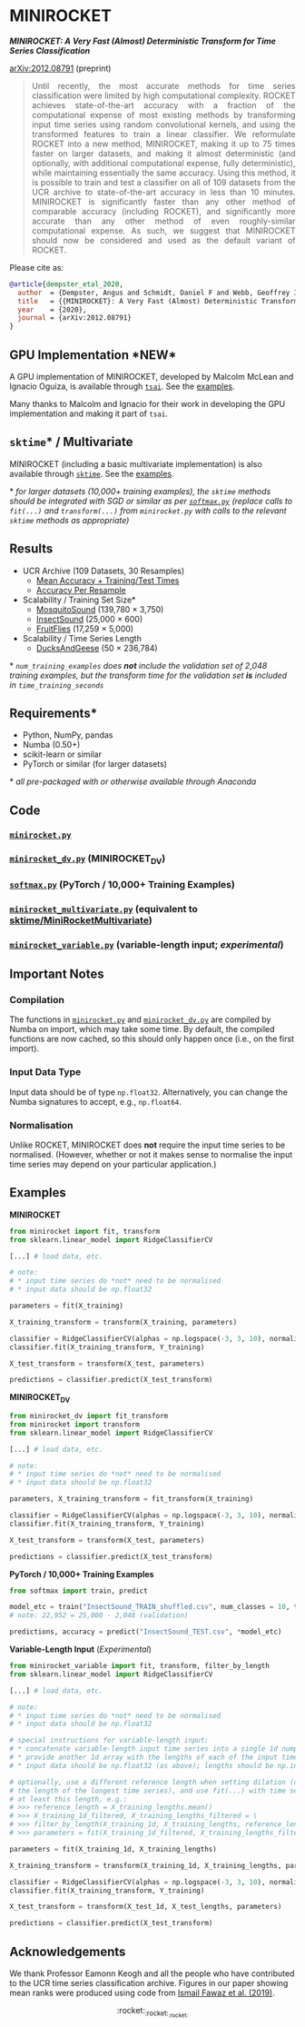 # MINIROCKET

***MINIROCKET: A Very Fast (Almost) Deterministic Transform for Time Series Classification***

[arXiv:2012.08791](https://arxiv.org/abs/2012.08791) (preprint)

> <div align="justify">Until recently, the most accurate methods for time series classification were limited by high computational complexity.  ROCKET achieves state-of-the-art accuracy with a fraction of the computational expense of most existing methods by transforming input time series using random convolutional kernels, and using the transformed features to train a linear classifier.  We reformulate ROCKET into a new method, MINIROCKET, making it up to 75 times faster on larger datasets, and making it almost deterministic (and optionally, with additional computational expense, fully deterministic), while maintaining essentially the same accuracy.  Using this method, it is possible to train and test a classifier on all of 109 datasets from the UCR archive to state-of-the-art accuracy in less than 10 minutes.  MINIROCKET is significantly faster than any other method of comparable accuracy (including ROCKET), and significantly more accurate than any other method of even roughly-similar computational expense.  As such, we suggest that MINIROCKET should now be considered and used as the default variant of ROCKET.</div>

Please cite as:

```bibtex
@article{dempster_etal_2020,
  author  = {Dempster, Angus and Schmidt, Daniel F and Webb, Geoffrey I},
  title   = {{MINIROCKET}: A Very Fast (Almost) Deterministic Transform for Time Series Classification},
  year    = {2020},
  journal = {arXiv:2012.08791}
}
```

## GPU Implementation \*NEW\*

A GPU implementation of MINIROCKET, developed by Malcolm McLean and Ignacio Oguiza, is available through [`tsai`](https://github.com/timeseriesAI/tsai).  See the [examples](https://github.com/timeseriesAI/tsai/blob/main/tutorial_nbs/10_Time_Series_Classification_and_Regression_with_MiniRocket.ipynb).

Many thanks to Malcolm and Ignacio for their work in developing the GPU implementation and making it part of `tsai`.

## `sktime`\* / Multivariate

MINIROCKET (including a basic multivariate implementation) is also available through [`sktime`](https://github.com/alan-turing-institute/sktime).  See the [examples](https://github.com/alan-turing-institute/sktime/blob/master/examples/minirocket.ipynb).

\* *for larger datasets (10,000+ training examples), the `sktime` methods should be integrated with SGD or similar as per [`softmax.py`](./code/softmax.py) (replace calls to `fit(...)` and `transform(...)` from `minirocket.py` with calls to the relevant `sktime` methods as appropriate)*

## Results

* UCR Archive (109 Datasets, 30 Resamples)
  * [Mean Accuracy + Training/Test Times](./results/results_ucr109_mean.csv)
  * [Accuracy Per Resample](./results/accuracy_ucr109_resamples.csv)
* Scalability / Training Set Size\*
  * [MosquitoSound](./results/time_training_MosquitoSound.csv) (139,780 &times; 3,750)
  * [InsectSound](./results/time_training_InsectSound.csv) (25,000 &times; 600)
  * [FruitFlies](./results/time_training_FruitFlies.csv) (17,259 &times; 5,000)
* Scalability / Time Series Length
  * [DucksAndGeese](./results/time_training_DucksAndGeese.csv) (50 &times; 236,784)

\* *`num_training_examples` does* ***not*** *include the validation set of 2,048 training examples, but the transform time for the validation set* ***is*** *included in `time_training_seconds`*

## Requirements\*

* Python, NumPy, pandas
* Numba (0.50+)
* scikit-learn or similar
* PyTorch or similar (for larger datasets)

\* *all pre-packaged with or otherwise available through Anaconda*

## Code

### [`minirocket.py`](./code/minirocket.py)
### [`minirocket_dv.py`](./code/minirocket_dv.py) (MINIROCKET<sub>DV</sub>)
### [`softmax.py`](./code/softmax.py) (PyTorch / 10,000+ Training Examples)
### [`minirocket_multivariate.py`](./code/minirocket_multivariate.py) (equivalent to [sktime/MiniRocketMultivariate](https://github.com/alan-turing-institute/sktime/blob/master/sktime/transformations/panel/rocket/_minirocket_multivariate.py))
### [`minirocket_variable.py`](./code/minirocket_variable.py) (variable-length input; *experimental*)

## Important Notes

### Compilation

The functions in [`minirocket.py`](./code/minirocket.py) and [`minirocket_dv.py`](./code/minirocket_dv.py) are compiled by Numba on import, which may take some time.  By default, the compiled functions are now cached, so this should only happen once (i.e., on the first import).

### Input Data Type

Input data should be of type `np.float32`.  Alternatively, you can change the Numba signatures to accept, e.g., `np.float64`.

### Normalisation

Unlike ROCKET, MINIROCKET does **not** require the input time series to be normalised.  (However, whether or not it makes sense to normalise the input time series may depend on your particular application.)

## Examples

**MINIROCKET**

```python
from minirocket import fit, transform
from sklearn.linear_model import RidgeClassifierCV

[...] # load data, etc.

# note:
# * input time series do *not* need to be normalised
# * input data should be np.float32

parameters = fit(X_training)

X_training_transform = transform(X_training, parameters)

classifier = RidgeClassifierCV(alphas = np.logspace(-3, 3, 10), normalize = True)
classifier.fit(X_training_transform, Y_training)

X_test_transform = transform(X_test, parameters)

predictions = classifier.predict(X_test_transform)
```

**MINIROCKET<sub>DV</sub>**

```python
from minirocket_dv import fit_transform
from minirocket import transform
from sklearn.linear_model import RidgeClassifierCV

[...] # load data, etc.

# note:
# * input time series do *not* need to be normalised
# * input data should be np.float32

parameters, X_training_transform = fit_transform(X_training)

classifier = RidgeClassifierCV(alphas = np.logspace(-3, 3, 10), normalize = True)
classifier.fit(X_training_transform, Y_training)

X_test_transform = transform(X_test, parameters)

predictions = classifier.predict(X_test_transform)
```

**PyTorch / 10,000+ Training Examples**

```python
from softmax import train, predict

model_etc = train("InsectSound_TRAIN_shuffled.csv", num_classes = 10, training_size = 22952)
# note: 22,952 = 25,000 - 2,048 (validation)

predictions, accuracy = predict("InsectSound_TEST.csv", *model_etc)
```

**Variable-Length Input** (*Experimental*)

```python
from minirocket_variable import fit, transform, filter_by_length
from sklearn.linear_model import RidgeClassifierCV

[...] # load data, etc.

# note:
# * input time series do *not* need to be normalised
# * input data should be np.float32

# special instructions for variable-length input:
# * concatenate variable-length input time series into a single 1d numpy array
# * provide another 1d array with the lengths of each of the input time series
# * input data should be np.float32 (as above); lengths should be np.int32

# optionally, use a different reference length when setting dilation (default is
# the length of the longest time series), and use fit(...) with time series of
# at least this length, e.g.:
# >>> reference_length = X_training_lengths.mean()
# >>> X_training_1d_filtered, X_training_lengths_filtered = \
# >>> filter_by_length(X_training_1d, X_training_lengths, reference_length)
# >>> parameters = fit(X_training_1d_filtered, X_training_lengths_filtered, reference_length)

parameters = fit(X_training_1d, X_training_lengths)

X_training_transform = transform(X_training_1d, X_training_lengths, parameters)

classifier = RidgeClassifierCV(alphas = np.logspace(-3, 3, 10), normalize = True)
classifier.fit(X_training_transform, Y_training)

X_test_transform = transform(X_test_1d, X_test_lengths, parameters)

predictions = classifier.predict(X_test_transform)
```

## Acknowledgements

We thank Professor Eamonn Keogh and all the people who have contributed to the UCR time series classification archive.  Figures in our paper showing mean ranks were produced using code from [Ismail Fawaz et al. (2019)](https://github.com/hfawaz/cd-diagram).

<div align="center">:rocket:<sub>:rocket:</sub><sub><sub>:rocket:</sub></sub></div>
